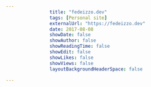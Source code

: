 ---
                title: "fedeizzo.dev"
                tags: [Personal site]
                externalUrl: "https://fedeizzo.dev"
                date: 2017-08-08
                showDate: false
                showAuthor: false
                showReadingTime: false
                showEdit: false
                showLikes: false
                showViews: false
                layoutBackgroundHeaderSpace: false
                ---
